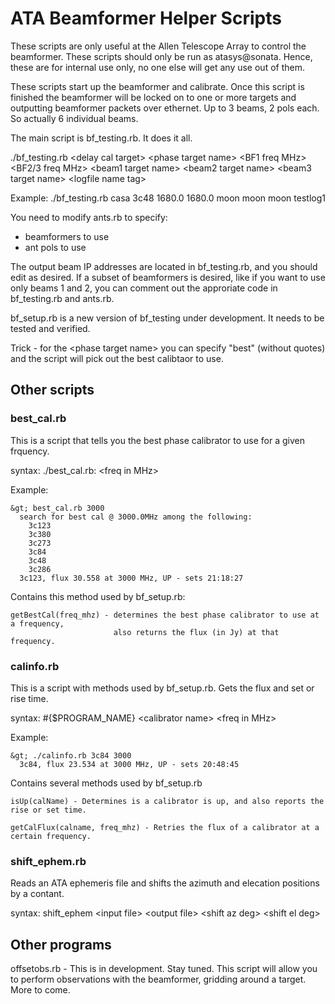 # ATA Beamformer Helper Scripts

These scripts are only useful at the Allen Telescope Array to control the beamformer. These scripts should only be run as atasys@sonata. Hence, these are for internal use only, no one else will get any use out of them.

These scripts start up the beamformer and calibrate. Once this script is finished the beamformer will be locked on to one or more targets and outputting beamformer packets over ethernet. Up to 3 beams, 2 pols each. So actually 6 individual beams.

The main script is bf_testing.rb. It does it all.

  ./bf_testing.rb &lt;delay cal target&gt; &lt;phase target name&gt; &lt;BF1 freq MHz&gt; &lt;BF2/3 freq MHz&gt; &lt;beam1 target name&gt; &lt;beam2 target name&gt; &lt;beam3 target name&gt; &lt;logfile name tag&gt;

 Example:
  ./bf_testing.rb casa 3c48 1680.0 1680.0 moon moon moon testlog1

You need to modify ants.rb to specify:

 * beamformers to use
 * ant pols to use

The output beam IP addresses are located in bf_testing.rb, and you should edit as desired. If a subset of beamformers is desired, like if you want to use only beams 1 and 2, you can comment out the approriate code in bf_testing.rb and ants.rb.

bf_setup.rb is a new version of bf_testing under development. It needs to be tested and verified.

Trick - for the &lt;phase target name&gt; you can specify "best" (without quotes) and the script will pick out the best calibtaor to use.

## Other scripts

### best_cal.rb

This is a script that tells you the best phase calibrator to use for a given frquency.

  syntax: ./best_cal.rb: &lt;freq in MHz&gt;

  Example:

    &gt; best_cal.rb 3000
      search for best cal @ 3000.0MHz among the following:
      	3c123
      	3c380
      	3c273
      	3c84
      	3c48
      	3c286
      3c123, flux 30.558 at 3000 MHz, UP - sets 21:18:27

  Contains this method used by bf_setup.rb:

    getBestCal(freq_mhz) - determines the best phase calibrator to use at a frequency, 
                           also returns the flux (in Jy) at that frequency.

### calinfo.rb

This is a script with methods used by bf_setup.rb. Gets the flux and set or rise time.

  syntax: #{$PROGRAM_NAME} &lt;calibrator name&gt; &lt;freq in MHz&gt;

  Example: 

    &gt; ./calinfo.rb 3c84 3000
      3c84, flux 23.534 at 3000 MHz, UP - sets 20:48:45

  Contains several methods used by bf_setup.rb

    isUp(calName) - Determines is a calibrator is up, and also reports the rise or set time.

    getCalFlux(calname, freq_mhz) - Retries the flux of a calibrator at a certain frequency.

### shift_ephem.rb

  Reads an ATA ephemeris file and shifts the azimuth and elecation positions by a contant.

  syntax: shift_ephem &lt;input file&gt; &lt;output file&gt; &lt;shift az deg&gt; &lt;shift el deg&gt;



## Other programs


  offsetobs.rb - This is in development. Stay tuned. This script will allow you to perform 
                 observations with the beamformer, gridding around a target. More to come.
